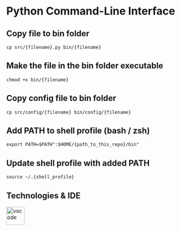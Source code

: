 # Python Command-Line Interface

## Copy file to bin folder

```
cp src/{filename}.py bin/{filename}
```

## Make the file in the bin folder executable

```
chmod +x bin/{filename}
```

## Copy config file to bin folder

```
cp src/config/{filename} bin/config/{filename}
```

## Add PATH to shell profile (bash / zsh)

```
export PATH=$PATH":$HOME/{path_to_this_repo}/bin"
```

## Update shell profile with added PATH

```
source ~/.{shell_profile}
```

## Technologies & IDE

<div>
    <img style="float: left" src="https://code.visualstudio.com/assets/updates/1_35/logo-stable.png" height="48" alt="vscode">
</div>
